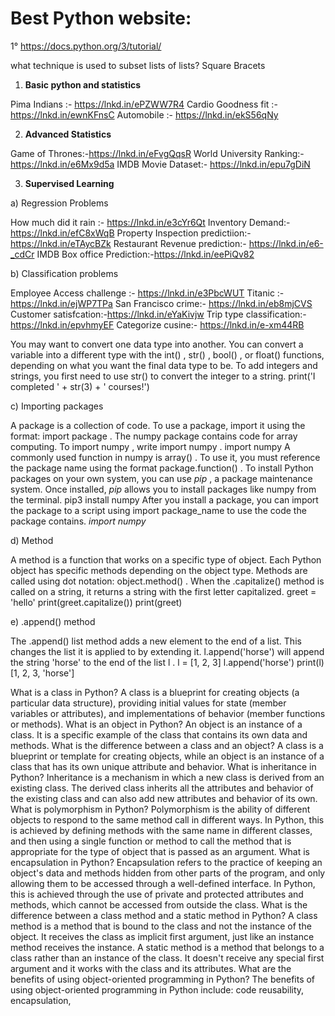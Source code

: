 

# Best Python website: 
1° https://docs.python.org/3/tutorial/



what technique  is used to subset lists of lists? 
Square Bracets


1. **Basic python and statistics**

Pima Indians :- https://lnkd.in/ePZWW7R4
Cardio Goodness fit :- https://lnkd.in/ewnKFnsC
Automobile :- https://lnkd.in/ekS56qNy

2. **Advanced Statistics**

Game of Thrones:-https://lnkd.in/eFvgQqsR
World University Ranking:-https://lnkd.in/e6Mx9d5a
IMDB Movie Dataset:- https://lnkd.in/epu7gDiN

3. **Supervised Learning**

a) Regression Problems

How much did it rain :- https://lnkd.in/e3cYr6Qt
Inventory Demand:- https://lnkd.in/efC8xWqB
Property Inspection predictiion:- https://lnkd.in/eTAycBZk
Restaurant Revenue prediction:- https://lnkd.in/e6-_cdCr
IMDB Box office Prediction:-https://lnkd.in/eePiQv82

b) Classification problems

Employee Access challenge :- https://lnkd.in/e3PbcWUT
Titanic :- https://lnkd.in/ejWP7TPa
San Francisco crime:- https://lnkd.in/eb8mjCVS
Customer satisfcation:-https://lnkd.in/eYaKivjw
Trip type classification:- https://lnkd.in/epvhmyEF
Categorize cusine:- https://lnkd.in/e-xm44RB



You may want to convert one data type into another. You can convert a variable into a different type with the int() , str() , bool() , or float() functions, depending on what you want the final data type to be. To add integers and strings, you first need to use str() to convert the integer to a string. 
print('I completed ' + str(3) + ' courses!')


c) Importing packages

A package is a collection of code. To use a package, import it using the format: import package . The numpy package contains code for array computing. To import numpy , write import numpy . import numpy A commonly used function in numpy is array() . To use it, you must reference the package name using the format package.function() .
To install Python packages on your own system, you can use *pip* , a package maintenance system. Once installed, *pip* allows you to install packages like numpy from the terminal. pip3 install numpy After you install a package, you can import the package to a script using import package_name to use the code the package contains. *import numpy*



d) Method

A method is a function that works on a specific type of object. Each Python object has specific methods depending on the object type. Methods are called using dot notation: object.method() . When the .capitalize() method is called on a string, it returns a string with the first letter capitalized. greet = 'hello' print(greet.capitalize()) print(greet)

e) .append() method 

The .append() list method adds a new element to the end of a list. This changes the list it is applied to by extending it. l.append('horse') will append the string 'horse' to the end of the list l . l = [1, 2, 3] l.append('horse') print(l) [1, 2, 3, 'horse']






What is a class in Python?
A class is a blueprint for creating objects (a particular data structure), providing initial values for state (member variables or attributes), and implementations of behavior (member functions or methods).
What is an object in Python?
An object is an instance of a class. It is a specific example of the class that contains its own data and methods.
What is the difference between a class and an object?
A class is a blueprint or template for creating objects, while an object is an instance of a class that has its own unique attribute and behavior.
What is inheritance in Python?
Inheritance is a mechanism in which a new class is derived from an existing class. The derived class inherits all the attributes and behavior of the existing class and can also add new attributes and behavior of its own.
What is polymorphism in Python?
Polymorphism is the ability of different objects to respond to the same method call in different ways. In Python, this is achieved by defining methods with the same name in different classes, and then using a single function or method to call the method that is appropriate for the type of object that is passed as an argument.
What is encapsulation in Python?
Encapsulation refers to the practice of keeping an object's data and methods hidden from other parts of the program, and only allowing them to be accessed through a well-defined interface. In Python, this is achieved through the use of private and protected attributes and methods, which cannot be accessed from outside the class.
What is the difference between a class method and a static method in Python?
A class method is a method that is bound to the class and not the instance of the object. It receives the class as implicit first argument, just like an instance method receives the instance. A static method is a method that belongs to a class rather than an instance of the class. It doesn't receive any special first argument and it works with the class and its attributes.
What are the benefits of using object-oriented programming in Python?
The benefits of using object-oriented programming in Python include: code reusability, encapsulation, 
